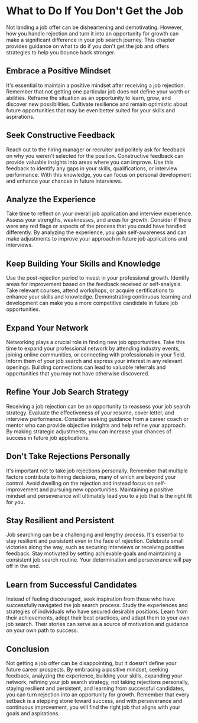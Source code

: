 What to Do If You Don't Get the Job
==============================================

Not landing a job offer can be disheartening and demotivating. However, how you handle rejection and turn it into an opportunity for growth can make a significant difference in your job search journey. This chapter provides guidance on what to do if you don't get the job and offers strategies to help you bounce back stronger.

Embrace a Positive Mindset
--------------------------

It's essential to maintain a positive mindset after receiving a job rejection. Remember that not getting one particular job does not define your worth or abilities. Reframe the situation as an opportunity to learn, grow, and discover new possibilities. Cultivate resilience and remain optimistic about future opportunities that may be even better suited for your skills and aspirations.

Seek Constructive Feedback
--------------------------

Reach out to the hiring manager or recruiter and politely ask for feedback on why you weren't selected for the position. Constructive feedback can provide valuable insights into areas where you can improve. Use this feedback to identify any gaps in your skills, qualifications, or interview performance. With this knowledge, you can focus on personal development and enhance your chances in future interviews.

Analyze the Experience
----------------------

Take time to reflect on your overall job application and interview experience. Assess your strengths, weaknesses, and areas for growth. Consider if there were any red flags or aspects of the process that you could have handled differently. By analyzing the experience, you gain self-awareness and can make adjustments to improve your approach in future job applications and interviews.

Keep Building Your Skills and Knowledge
---------------------------------------

Use the post-rejection period to invest in your professional growth. Identify areas for improvement based on the feedback received or self-analysis. Take relevant courses, attend workshops, or acquire certifications to enhance your skills and knowledge. Demonstrating continuous learning and development can make you a more competitive candidate in future job opportunities.

Expand Your Network
-------------------

Networking plays a crucial role in finding new job opportunities. Take this time to expand your professional network by attending industry events, joining online communities, or connecting with professionals in your field. Inform them of your job search and express your interest in any relevant openings. Building connections can lead to valuable referrals and opportunities that you may not have otherwise discovered.

Refine Your Job Search Strategy
-------------------------------

Receiving a job rejection can be an opportunity to reassess your job search strategy. Evaluate the effectiveness of your resume, cover letter, and interview performance. Consider seeking guidance from a career coach or mentor who can provide objective insights and help refine your approach. By making strategic adjustments, you can increase your chances of success in future job applications.

Don't Take Rejections Personally
--------------------------------

It's important not to take job rejections personally. Remember that multiple factors contribute to hiring decisions, many of which are beyond your control. Avoid dwelling on the rejection and instead focus on self-improvement and pursuing new opportunities. Maintaining a positive mindset and perseverance will ultimately lead you to a job that is the right fit for you.

Stay Resilient and Persistent
-----------------------------

Job searching can be a challenging and lengthy process. It's essential to stay resilient and persistent even in the face of rejection. Celebrate small victories along the way, such as securing interviews or receiving positive feedback. Stay motivated by setting achievable goals and maintaining a consistent job search routine. Your determination and perseverance will pay off in the end.

Learn from Successful Candidates
--------------------------------

Instead of feeling discouraged, seek inspiration from those who have successfully navigated the job search process. Study the experiences and strategies of individuals who have secured desirable positions. Learn from their achievements, adopt their best practices, and adapt them to your own job search. Their stories can serve as a source of motivation and guidance on your own path to success.

Conclusion
----------

Not getting a job offer can be disappointing, but it doesn't define your future career prospects. By embracing a positive mindset, seeking feedback, analyzing the experience, building your skills, expanding your network, refining your job search strategy, not taking rejections personally, staying resilient and persistent, and learning from successful candidates, you can turn rejection into an opportunity for growth. Remember that every setback is a stepping stone toward success, and with perseverance and continuous improvement, you will find the right job that aligns with your goals and aspirations.
